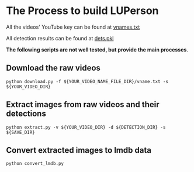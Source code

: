 # The Process to build LUPerson

All the videos' YouTube key can be found at [vnames.txt](https://drive.google.com/file/d/1eopcxZPNHnaobjnSwP37U2YFlptNE0A0/view?usp=sharing)

All detection results can be found at [dets.pkl](https://drive.google.com/file/d/1t_XPHOI_VzuebaAnXccu4iIzDXMNpTJO/view?usp=sharing)

**The following scripts are not well tested, but provide the main processes**.

## Download the raw videos
```
python download.py -f ${YOUR_VIDEO_NAME_FILE_DIR}/vname.txt -s ${YOUR_VIDEO_DIR}
```

## Extract images from raw videos and their detections
```
python extract.py -v ${YOUR_VIDEO_DIR} -d ${DETECTION_DIR} -s ${SAVE_DIR}
```

## Convert extracted images to lmdb data
```
python convert_lmdb.py
```